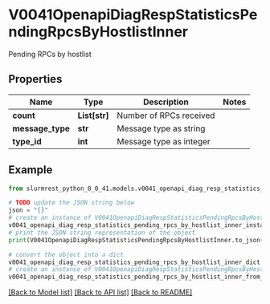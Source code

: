 # V0041OpenapiDiagRespStatisticsPendingRpcsByHostlistInner

Pending RPCs by hostlist

## Properties

Name | Type | Description | Notes
------------ | ------------- | ------------- | -------------
**count** | **List[str]** | Number of RPCs received | 
**message_type** | **str** | Message type as string | 
**type_id** | **int** | Message type as integer | 

## Example

```python
from slurmrest_python_0_0_41.models.v0041_openapi_diag_resp_statistics_pending_rpcs_by_hostlist_inner import V0041OpenapiDiagRespStatisticsPendingRpcsByHostlistInner

# TODO update the JSON string below
json = "{}"
# create an instance of V0041OpenapiDiagRespStatisticsPendingRpcsByHostlistInner from a JSON string
v0041_openapi_diag_resp_statistics_pending_rpcs_by_hostlist_inner_instance = V0041OpenapiDiagRespStatisticsPendingRpcsByHostlistInner.from_json(json)
# print the JSON string representation of the object
print(V0041OpenapiDiagRespStatisticsPendingRpcsByHostlistInner.to_json())

# convert the object into a dict
v0041_openapi_diag_resp_statistics_pending_rpcs_by_hostlist_inner_dict = v0041_openapi_diag_resp_statistics_pending_rpcs_by_hostlist_inner_instance.to_dict()
# create an instance of V0041OpenapiDiagRespStatisticsPendingRpcsByHostlistInner from a dict
v0041_openapi_diag_resp_statistics_pending_rpcs_by_hostlist_inner_from_dict = V0041OpenapiDiagRespStatisticsPendingRpcsByHostlistInner.from_dict(v0041_openapi_diag_resp_statistics_pending_rpcs_by_hostlist_inner_dict)
```
[[Back to Model list]](../README.md#documentation-for-models) [[Back to API list]](../README.md#documentation-for-api-endpoints) [[Back to README]](../README.md)


